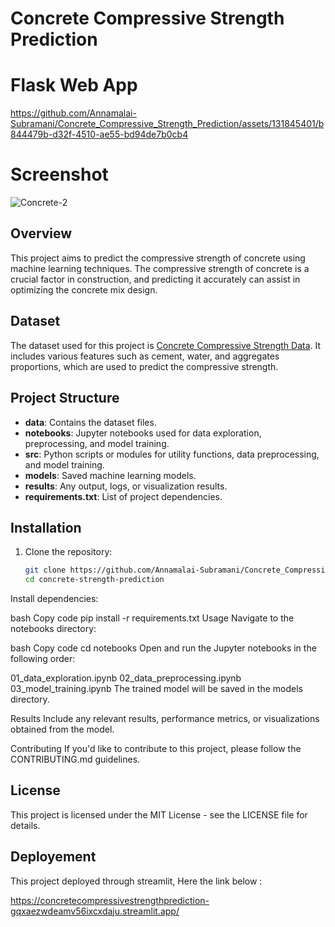 # Concrete Compressive Strength Prediction

# Flask Web App

https://github.com/Annamalai-Subramani/Concrete_Compressive_Strength_Prediction/assets/131845401/b844479b-d32f-4510-ae55-bd94de7b0cb4

# Screenshot

![Concrete-2](https://github.com/Annamalai-Subramani/Concrete_Compressive_Strength_Prediction/assets/131845401/2cbad8ae-dc7c-4ded-bda1-eb706bc418be)


## Overview

This project aims to predict the compressive strength of concrete using machine learning techniques. The compressive strength of concrete is a crucial factor in construction, and predicting it accurately can assist in optimizing the concrete mix design.

## Dataset

The dataset used for this project is [Concrete Compressive Strength Data](link_to_dataset). It includes various features such as cement, water, and aggregates proportions, which are used to predict the compressive strength.

## Project Structure

- **data**: Contains the dataset files.
- **notebooks**: Jupyter notebooks used for data exploration, preprocessing, and model training.
- **src**: Python scripts or modules for utility functions, data preprocessing, and model training.
- **models**: Saved machine learning models.
- **results**: Any output, logs, or visualization results.
- **requirements.txt**: List of project dependencies.

## Installation

1. Clone the repository:

   ```bash
   git clone https://github.com/Annamalai-Subramani/Concrete_Compressive_Strength_Prediction.git
   cd concrete-strength-prediction
Install dependencies:

bash
Copy code
pip install -r requirements.txt
Usage
Navigate to the notebooks directory:

bash
Copy code
cd notebooks
Open and run the Jupyter notebooks in the following order:

01_data_exploration.ipynb
02_data_preprocessing.ipynb
03_model_training.ipynb
The trained model will be saved in the models directory.

Results
Include any relevant results, performance metrics, or visualizations obtained from the model.

Contributing
If you'd like to contribute to this project, please follow the CONTRIBUTING.md guidelines.

## License
This project is licensed under the MIT License - see the LICENSE file for details.

## Deployement
This project deployed through streamlit, Here the link below :

  https://concretecompressivestrengthprediction-gqxaezwdeamv56ixcxdaju.streamlit.app/

